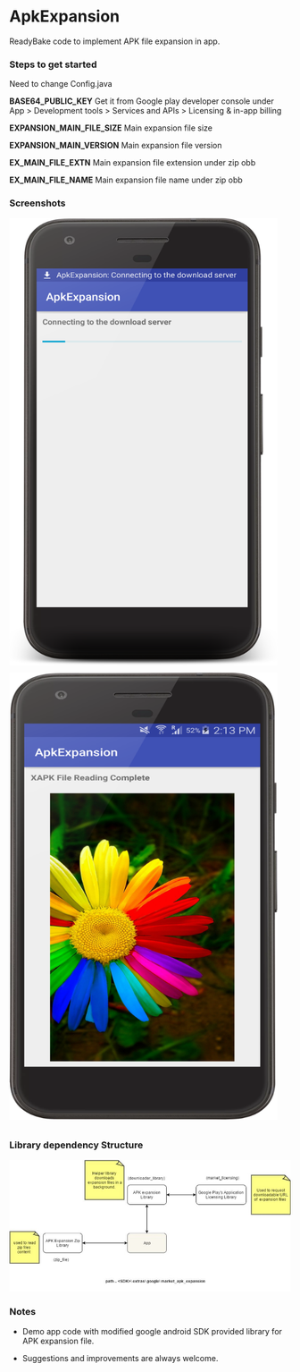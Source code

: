 # ApkExpansion

ReadyBake code to implement APK file expansion in app.

### Steps to get started

Need to change Config.java

**BASE64_PUBLIC_KEY**
Get it from Google play developer console under
App > Development tools > Services and APIs > Licensing & in-app billing

**EXPANSION_MAIN_FILE_SIZE**
Main expansion file size

**EXPANSION_MAIN_VERSION**
Main expansion file version

**EX_MAIN_FILE_EXTN**
Main expansion file extension under zip obb

**EX_MAIN_FILE_NAME**
Main expansion file name under zip obb

### Screenshots
<img src="reference images/screenshots/file_download.png" width="480" height="800" >
<img src="reference images/screenshots/file_read.png" width="480" height="800" vspace="10">

### Library dependency Structure
<img src="reference images/dependencies.jpg" >

### Notes

 - Demo app code with modified google android SDK provided library for APK expansion file.

 - Suggestions and improvements are always welcome.

